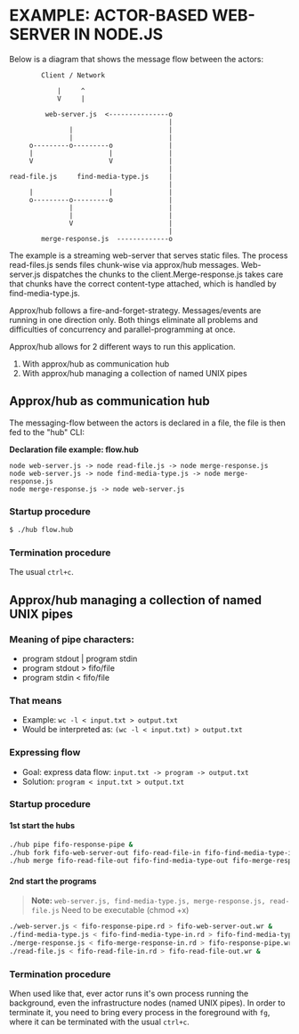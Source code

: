 # EXAMPLE: ACTOR-BASED WEB-SERVER IN NODE.JS

Below is a diagram that shows the message flow between the actors:

```ascii
        Client / Network

            |     ^
            V     |

         web-server.js  <---------------o
                                        |
               |                        |
               |                        |
     o---------o---------o              |
     |                   |              |
     V                   V              |
                                        |
read-file.js     find-media-type.js     |
                                        |
     |                   |              |
     o---------o---------o              |
               |                        |
               |                        |
               V                        |
                                        |
        merge-response.js  -------------o
```

The example is a streaming web-server that serves static files. The process read-files.js sends files chunk-wise via approx/hub messages. Web-server.js dispatches the chunks to the client.Merge-response.js takes care that chunks have the correct content-type attached, which is handled by find-media-type.js.

Approx/hub follows a fire-and-forget-strategy. Messages/events are running in one direction only. Both things eliminate all problems and difficulties of concurrency and parallel-programming at once.

Approx/hub allows for 2 different ways to run this application.

1. With approx/hub as communication hub
2. With approx/hub managing a collection of named UNIX pipes

## Approx/hub as communication hub

The messaging-flow between the actors is declared in a file, the file is then fed to the "hub" CLI:

**Declaration file example: flow.hub**

```ascii
node web-server.js -> node read-file.js -> node merge-response.js
node web-server.js -> node find-media-type.js -> node merge-response.js
node merge-response.js -> node web-server.js
```

### Startup procedure

```bash
$ ./hub flow.hub
```

### Termination procedure

The usual `ctrl+c`.

## Approx/hub managing a collection of named UNIX pipes

### Meaning of pipe characters:

- program stdout | program stdin
- program stdout > fifo/file 
- program stdin < fifo/file

### That means

- Example: `wc -l < input.txt > output.txt`
- Would be interpreted as: `(wc -l < input.txt) > output.txt`

### Expressing flow

- Goal: express data flow: `input.txt -> program -> output.txt`
- Solution: `program < input.txt > output.txt`

### Startup procedure

#### 1st start the hubs

```bash
./hub pipe fifo-response-pipe &
./hub fork fifo-web-server-out fifo-read-file-in fifo-find-media-type-in &
./hub merge fifo-read-file-out fifo-find-media-type-out fifo-merge-response-in &
```

#### 2nd start the programs

> **Note:**
> `web-server.js, find-media-type.js, merge-response.js, read-file.js`
> Need to be executable (chmod +x)

```bash
./web-server.js < fifo-response-pipe.rd > fifo-web-server-out.wr &
./find-media-type.js < fifo-find-media-type-in.rd > fifo-find-media-type-out.wr &
./merge-response.js < fifo-merge-response-in.rd > fifo-response-pipe.wr &
./read-file.js < fifo-read-file-in.rd > fifo-read-file-out.wr &
```

### Termination procedure

When used like that, ever actor runs it's own process running the background, even the infrastructure nodes (named UNIX pipes). In order to terminate it, you need to bring every process in the foreground with `fg`, where it can be terminated with the usual `ctrl+c`.